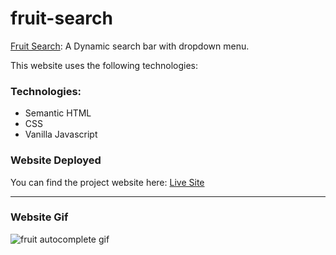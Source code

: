 # fruit-search

[Fruit Search](https://tjrelly.github.io/fruit-search/): A Dynamic search bar with dropdown menu.

This website uses the following technologies:

### Technologies: 
- Semantic HTML
- CSS
- Vanilla Javascript

### Website Deployed

You can find the project website here: [Live Site](https://tjrelly.github.io/fruit-search/)

---
### Website Gif

![fruit autocomplete gif](https://github.com/TJRelly/fruit-search/assets/94482664/64e06b57-d00e-4ccc-812a-e7a01cb3e203)
